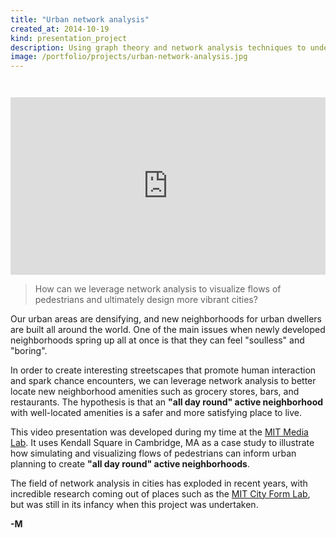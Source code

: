 ```yaml
---
title: "Urban network analysis"
created_at: 2014-10-19
kind: presentation_project
description: Using graph theory and network analysis techniques to understand how cities work.
image: /portfolio/projects/urban-network-analysis.jpg
---
```


<div style="position: relative; width: 100%; padding-bottom: 56.2500%; margin-top: 3em;">
    <iframe style="position: absolute; top: 0; left: 0; width: 100%; height: 100%; border: 0;"
     src="https://www.youtube.com/embed/eoD30-UUE-k?modestbranding=1&rel=0"
     title="Urban Network Analysis" frameborder="0"
     allow="accelerometer; autoplay; clipboard-write; encrypted-media; gyroscope; picture-in-picture"
     allowfullscreen>
    </iframe>
</div>

> How can we leverage network analysis to visualize flows of pedestrians and ultimately design more vibrant cities?

Our urban areas are densifying, and new neighborhoods for urban dwellers are built all around the
world. One of the main issues when newly developed neighborhoods spring up all at once is that they
can feel "soulless" and "boring".

In order to create interesting streetscapes that promote human interaction and spark chance encounters,
we can leverage network analysis to better locate new neighborhood amenities such as grocery stores,
bars, and restaurants. The hypothesis is that an **"all day round" active neighborhood** with well-located
amenities is a safer and more satisfying place to live.

This video presentation was developed during my time at the [MIT Media
Lab](https://www.media.mit.edu/groups/city-science). It uses Kendall Square in Cambridge, MA as a
case study to illustrate how simulating and visualizing flows of pedestrians can inform urban
planning to create **"all day round" active neighborhoods**.

The field of network analysis in cities has exploded in recent years, with incredible research coming out of
places such as the [MIT City Form Lab](https://cityform.mit.edu), but was still in its infancy when this
project was undertaken.

**-M**
